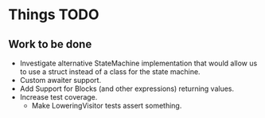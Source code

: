 # Things TODO

## Work to be done

- Investigate alternative StateMachine implementation that would allow us to use a struct instead of a class for the state machine.
- Custom awaiter support.
- Add Support for Blocks (and other expressions) returning values.
- Increase test coverage.
  - Make LoweringVisitor tests assert something.